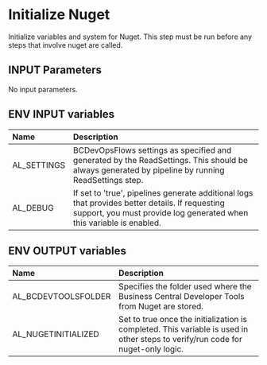# Initialize Nuget

Initialize variables and system for Nuget. This step must be run before any steps that involve nuget are called.

## INPUT Parameters

No input parameters.

## ENV INPUT variables

| Name                  | Description |
| :--                   | :-- |
| AL_SETTINGS           | BCDevOpsFlows settings as specified and generated by the ReadSettings. This should be always generated by pipeline by running ReadSettings step. |
| AL_DEBUG | If set to 'true', pipelines generate additional logs that provides better details. If requesting support, you must provide log generated when this variable is enabled. |

## ENV OUTPUT variables

| Name                  | Description                                                                                   |
| :--                   | :--                                                                                           |
| AL_BCDEVTOOLSFOLDER   | Specifies the folder used where the Business Central Developer Tools from Nuget are stored.   |
| AL_NUGETINITIALIZED   | Set to true once the initialization is completed. This variable is used in other steps to verify/run code for nuget-only logic. |